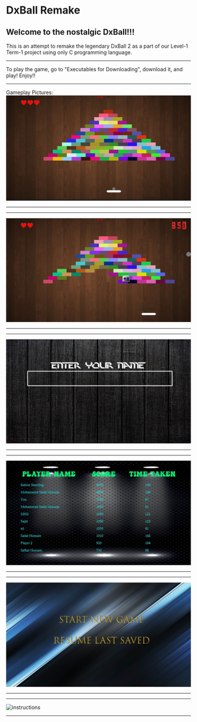 # DxBall Remake
## Welcome to the nostalgic DxBall!!!


This is an attempt to remake the legendary DxBall 2 as a part of our 
Level-1 Term-1 project using only C programming language. 

---
To play the game, go to "Executables for Downloading", download it, and play! Enjoy!!

---
Gameplay Pictures:
![GP1](https://github.com/Sadat-Hossain-01/DxBall-remake/blob/main/Source%20Code/Background%20Photos/JPEG/gameplay1.jpg)

---
---

![GP2](https://github.com/Sadat-Hossain-01/DxBall-remake/blob/main/Source%20Code/Background%20Photos/JPEG/gp2.jpg)

---
---

![Name](https://github.com/Sadat-Hossain-01/DxBall-remake/blob/main/Source%20Code/Background%20Photos/JPEG/name.jpg)

---
---

![HS](https://github.com/Sadat-Hossain-01/DxBall-remake/blob/main/Source%20Code/Background%20Photos/JPEG/hs.jpg)

---
---

![NewGame](https://github.com/Sadat-Hossain-01/DxBall-remake/blob/main/Source%20Code/Background%20Photos/JPEG/new.jpg)

---
---

![instructions](https://github.com/Sadat-Hossain-01/DxBall-remake/blob/main/Source%20Code/Background%20Photos/JPEG/instructions.jpg)

---


